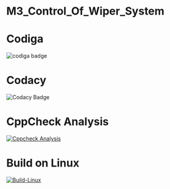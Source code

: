 # M3_Control_Of_Wiper_System
# Codiga
![codiga badge](https://api.codiga.io/project/33511/score/svg)
# Codacy
![Codacy Badge](https://api.codiga.io/project/33511/status/svg)
# CppCheck Analysis
[![Cppcheck Analysis](https://github.com/MohanBabuS/M3_Control_Of_Wiper_System/actions/workflows/Cppcheck_analysis.yml/badge.svg)](https://github.com/MohanBabuS/M3_Control_Of_Wiper_System/actions/workflows/Cppcheck_analysis.yml)
# Build on Linux
[![Build-Linux](https://github.com/MohanBabuS/M3_Control_Of_Wiper_System/actions/workflows/Build%20on%20Linux.yml/badge.svg)](https://github.com/MohanBabuS/M3_Control_Of_Wiper_System/actions/workflows/Build%20on%20Linux.yml)
